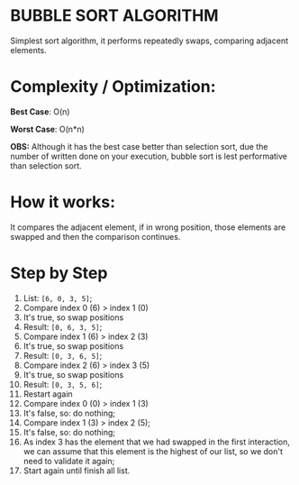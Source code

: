 # BUBBLE SORT ALGORITHM
Simplest sort algorithm, it performs repeatedly swaps, comparing adjacent elements. 

# Complexity / Optimization:

**Best Case**: O(n)

**Worst Case**: O(n*n)

**OBS:** Although it has the best case better than selection sort, due the number of written done on your execution, bubble sort is lest performative than selection sort.

# How it works:
It compares the adjacent element, if in wrong position, those elements are swapped and then the comparison continues.


# Step by Step

1) List: `[6, 0, 3, 5]`;
2) Compare index 0 (6) > index 1 (0)
3) It's true, so swap positions
4) Result: `[0, 6, 3, 5]`;
5) Compare index 1 (6) > index 2 (3)
6) It's true, so swap positions 
7) Result: `[0, 3, 6, 5]`; 
8) Compare index 2 (6) > index 3 (5)
9) It's true, so swap positions
10) Result: `[0, 3, 5, 6]`; 
11) Restart again
12) Compare index 0 (0) > index 1 (3)
13) It's false, so: do nothing;
14) Compare index 1 (3) > index 2 (5);
15) It's false, so: do nothing;
16) As index 3 has the element that we had swapped in the first interaction, we can assume that this element is the highest of our list, so we don't need to validate it again;
17) Start again until finish all list.